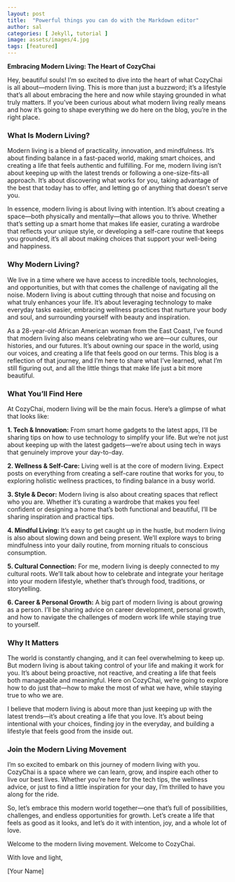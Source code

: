 ```yaml
---
layout: post
title:  "Powerful things you can do with the Markdown editor"
author: sal
categories: [ Jekyll, tutorial ]
image: assets/images/4.jpg
tags: [featured]
---
```


**Embracing Modern Living: The Heart of CozyChai**

Hey, beautiful souls! I’m so excited to dive into the heart of what CozyChai is all about—modern living. This is more than just a buzzword; it’s a lifestyle that’s all about embracing the here and now while staying grounded in what truly matters. If you’ve been curious about what modern living really means and how it’s going to shape everything we do here on the blog, you’re in the right place.

### What Is Modern Living?

Modern living is a blend of practicality, innovation, and mindfulness. It’s about finding balance in a fast-paced world, making smart choices, and creating a life that feels authentic and fulfilling. For me, modern living isn’t about keeping up with the latest trends or following a one-size-fits-all approach. It’s about discovering what works for you, taking advantage of the best that today has to offer, and letting go of anything that doesn’t serve you.

In essence, modern living is about living with intention. It’s about creating a space—both physically and mentally—that allows you to thrive. Whether that’s setting up a smart home that makes life easier, curating a wardrobe that reflects your unique style, or developing a self-care routine that keeps you grounded, it’s all about making choices that support your well-being and happiness.

### Why Modern Living?

We live in a time where we have access to incredible tools, technologies, and opportunities, but with that comes the challenge of navigating all the noise. Modern living is about cutting through that noise and focusing on what truly enhances your life. It’s about leveraging technology to make everyday tasks easier, embracing wellness practices that nurture your body and soul, and surrounding yourself with beauty and inspiration.

As a 28-year-old African American woman from the East Coast, I’ve found that modern living also means celebrating who we are—our cultures, our histories, and our futures. It’s about owning our space in the world, using our voices, and creating a life that feels good on our terms. This blog is a reflection of that journey, and I’m here to share what I’ve learned, what I’m still figuring out, and all the little things that make life just a bit more beautiful.

### What You’ll Find Here

At CozyChai, modern living will be the main focus. Here’s a glimpse of what that looks like:

**1. Tech & Innovation:** From smart home gadgets to the latest apps, I’ll be sharing tips on how to use technology to simplify your life. But we’re not just about keeping up with the latest gadgets—we’re about using tech in ways that genuinely improve your day-to-day.

**2. Wellness & Self-Care:** Living well is at the core of modern living. Expect posts on everything from creating a self-care routine that works for you, to exploring holistic wellness practices, to finding balance in a busy world.

**3. Style & Decor:** Modern living is also about creating spaces that reflect who you are. Whether it’s curating a wardrobe that makes you feel confident or designing a home that’s both functional and beautiful, I’ll be sharing inspiration and practical tips.

**4. Mindful Living:** It’s easy to get caught up in the hustle, but modern living is also about slowing down and being present. We’ll explore ways to bring mindfulness into your daily routine, from morning rituals to conscious consumption.

**5. Cultural Connection:** For me, modern living is deeply connected to my cultural roots. We’ll talk about how to celebrate and integrate your heritage into your modern lifestyle, whether that’s through food, traditions, or storytelling.

**6. Career & Personal Growth:** A big part of modern living is about growing as a person. I’ll be sharing advice on career development, personal growth, and how to navigate the challenges of modern work life while staying true to yourself.

### Why It Matters

The world is constantly changing, and it can feel overwhelming to keep up. But modern living is about taking control of your life and making it work for you. It’s about being proactive, not reactive, and creating a life that feels both manageable and meaningful. Here on CozyChai, we’re going to explore how to do just that—how to make the most of what we have, while staying true to who we are.

I believe that modern living is about more than just keeping up with the latest trends—it’s about creating a life that you love. It’s about being intentional with your choices, finding joy in the everyday, and building a lifestyle that feels good from the inside out.

### Join the Modern Living Movement

I’m so excited to embark on this journey of modern living with you. CozyChai is a space where we can learn, grow, and inspire each other to live our best lives. Whether you’re here for the tech tips, the wellness advice, or just to find a little inspiration for your day, I’m thrilled to have you along for the ride.

So, let’s embrace this modern world together—one that’s full of possibilities, challenges, and endless opportunities for growth. Let’s create a life that feels as good as it looks, and let’s do it with intention, joy, and a whole lot of love.

Welcome to the modern living movement. Welcome to CozyChai.

With love and light,

[Your Name]
